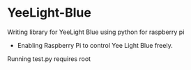 YeeLight-Blue
==============

Writing library for YeeLight Blue using python for raspberry pi

- Enabling Raspberry Pi to control Yee Light Blue freely.

Running test.py requires root
